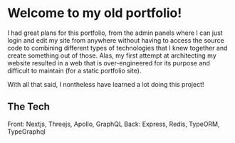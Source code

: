 # Welcome to my old portfolio!

I had great plans for this portfolio, from the admin panels where I can just login and edit my site from anywhere without having to access the source code to combining different 
types of technologies that I knew together and create something out of those. Alas, my first attempt at architecting my website resulted in a web that is over-engineered 
for its purpose and difficult to maintain (for a static portfolio site). 

With all that said, I nontheless have learned a lot doing this project!

## The Tech

Front: Nextjs, Threejs, Apollo, GraphQL
Back: Express, Redis, TypeORM, TypeGraphql
